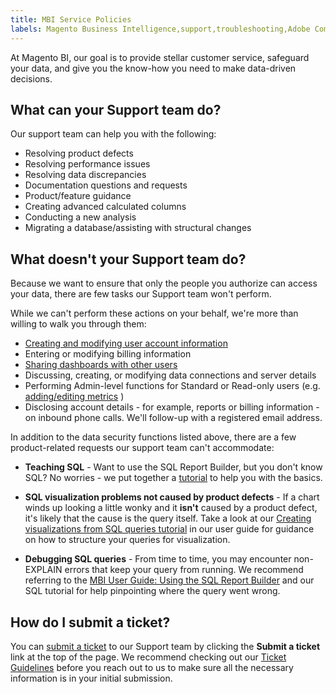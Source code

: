 ```yaml
---
title: MBI Service Policies
labels: Magento Business Intelligence,support,troubleshooting,Adobe Commerce
---
```


At Magento BI, our goal is to provide stellar customer service, safeguard your data, and give you the know-how you need to make data-driven decisions.

## What can your Support team do?

Our support team can help you with the following:

* Resolving product defects
* Resolving performance issues
* Resolving data discrepancies
* Documentation questions and requests
* Product/feature guidance
* Creating advanced calculated columns
* Conducting a new analysis
* Migrating a database/assisting with structural changes

## What doesn't your Support team do?

Because we want to ensure that only the people you authorize can access your data, there are few tasks our Support team won't perform.

While we can't perform these actions on your behalf, we're more than willing to walk you through them:

* [Creating and modifying user account information](https://docs.magento.com/mbi/administrator/user-management/user-management.html)
* Entering or modifying billing information
* [Sharing dashboards with other users](https://docs.magento.com/mbi/data-user/dashboards/share-dashboard-with-users.html)
* Discussing, creating, or modifying data connections and server details
* Performing Admin-level functions for Standard or Read-only users (e.g. [adding/editing metrics](https://docs.magento.com/mbi/data-user/reports/ess-manage-data-metrics.html) )
* Disclosing account details - for example, reports or billing information - on inbound phone calls. We'll follow-up with a registered email address.

In addition to the data security functions listed above, there are a few product-related requests our support team can't accommodate:

* **Teaching SQL** - Want to use the SQL Report Builder, but you don't know SQL? No worries - we put together a [tutorial](https://docs.magento.com/mbi/data-analyst/dev-reports/sql-rpt-bldr.html) to help you with the basics.

* **SQL visualization problems not caused by product defects** - If a chart winds up looking a little wonky and it **isn't** caused by a product defect, it's likely that the cause is the query itself. Take a look at our [Creating visualizations from SQL queries tutorial](https://docs.magento.com/mbi/tutorials/create-visuals-from-sql.html) in our user guide for guidance on how to structure your queries for visualization.
* **Debugging SQL queries** - From time to time, you may encounter non-EXPLAIN errors that keep your query from running. We recommend referring to the [MBI User Guide: Using the SQL Report Builder](https://docs.magento.com/mbi/data-analyst/dev-reports/sql-rpt-bldr.html) and our SQL tutorial for help pinpointing where the query went wrong.

## How do I submit a ticket?

You can [submit a ticket](https://support.magento.com/hc/en-us/articles/360000913794-Magento-Help-Center-User-Guide#submit-ticket) to our Support team by clicking the **Submit a ticket** link at the top of the page. We recommend checking out our [Ticket Guidelines](https://support.magento.com/hc/en-us/articles/360016730351) before you reach out to us to make sure all the necessary information is in your initial submission.

